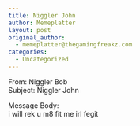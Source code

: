 ```yaml
---
title: Niggler John
author: Memeplatter
layout: post
original_author:
  - memeplatter@thegamingfreakz.com
categories:
  - Uncategorized
---
```

From: Niggler Bob  
Subject: Niggler John

Message Body:  
i will rek u m8 fit me irl fegit